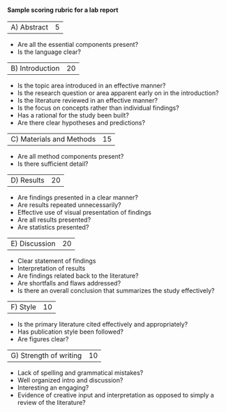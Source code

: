 
#### Sample scoring rubric for a lab report

|||
|---|---:|
|A)	Abstract	|5|

*	Are all the essential components present?
*	Is the language clear?

|||
|---|---:|
|B)	Introduction	|20|

*	Is the topic area introduced in an effective manner?
*	Is the research question or area apparent early on in the introduction?
*	Is the literature reviewed in an effective manner?
*	Is the focus on concepts rather than individual findings?
*	Has a rational for the study been built?
*	Are there clear hypotheses and predictions?

|||
|---|---:|
| C)	Materials and Methods	| 15|
*	Are all method components present?
*	Is there sufficient detail?

|||
|---|---:|
|D)	Results|	20|

*	Are findings presented in a clear manner?
*	Are results repeated unnecessarily?
*	Effective use of visual presentation of findings
*	Are all results presented?
*	Are statistics presented?

|||
|---|---:|
|E)	Discussion	|20|
*	Clear statement of findings
*	Interpretation of results
*	Are findings related back to the literature?
*	Are shortfalls and flaws addressed?
*	Is there an overall conclusion that summarizes the study effectively?

|||
|---|---:|
|F)	Style	|10|
*	Is the primary literature cited effectively and appropriately?
*	Has publication style been followed?
*	Are figures clear?

|||
|---|---:|
|G)	Strength of writing	|10|
*	Lack of spelling and grammatical mistakes?
*	Well organized intro and discussion?
*	Interesting an engaging?
*	Evidence of creative input and interpretation as opposed to simply a review of the literature?
